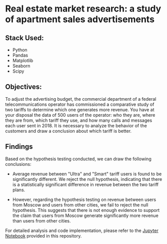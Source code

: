 # Real estate market research: a study of apartment sales advertisements

## Stack Used:

- Python
- Pandas
- Matplotlib
- Seaborn
- Scipy

## Objectives:

To adjust the advertising budget, the commercial department of a federal telecommunications operator has commissioned a comparative study of two tariffs to determine which one generates more revenue. You have at your disposal the data of 500 users of the operator: who they are, where they are from, which tariff they use, and how many calls and messages each user sent in 2018. It is necessary to analyze the behavior of the customers and draw a conclusion about which tariff is better.

## Findings

Based on the hypothesis testing conducted, we can draw the following conclusions:

- Average revenue between "Ultra" and "Smart" tariff users is found to be significantly different. We reject the null hypothesis, indicating that there is a statistically significant difference in revenue between the two tariff plans.

- However, regarding the hypothesis testing on revenue between users from Moscow and users from other cities, we fail to reject the null hypothesis. This suggests that there is not enough evidence to support the claim that users from Moscow generate significantly more revenue than users from other cities.

For detailed analysis and code implementation, please refer to the [Jupyter Notebook](https://github.com/Shurgalivan/Portfolio/blob/main/Cell%20Plan%20Selection/Cell_plan_selection_1.ipynb) provided in this repository.
